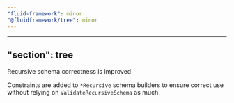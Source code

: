 ```yaml
---
"fluid-framework": minor
"@fluidframework/tree": minor
---
```

---
"section": tree
---

Recursive schema correctness is improved

Constraints are added to `*Recursive` schema builders to ensure correct use without relying on `ValidateRecursiveSchema` as much.
